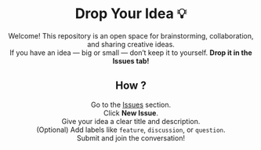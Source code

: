 

<div align="center">
  

# Drop Your Idea 💡 

Welcome! 
This repository is an open space for brainstorming, collaboration, and sharing creative ideas.  
If you have an idea — big or small — don’t keep it to yourself. **Drop it in the Issues tab!**



##  How ?
 Go to the [Issues](../../issues) section. <br>
 Click **New Issue**. <br>
 Give your idea a clear title and description. <br>
 (Optional) Add labels like `feature`, `discussion`, or `question`. <br>
 Submit and join the conversation!
</div>


